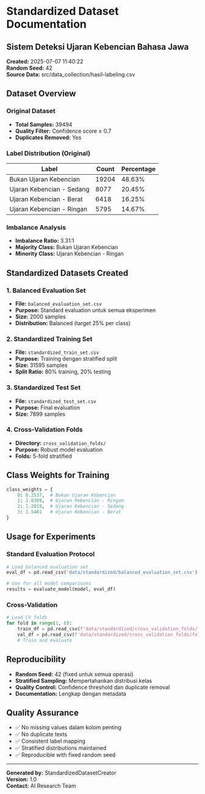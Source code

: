 
# Standardized Dataset Documentation
## Sistem Deteksi Ujaran Kebencian Bahasa Jawa

**Created:** 2025-07-07 11:40:22  
**Random Seed:** 42  
**Source Data:** src/data_collection/hasil-labeling.csv  

## Dataset Overview

### Original Dataset
- **Total Samples:** 39494
- **Quality Filter:** Confidence score ≥ 0.7
- **Duplicates Removed:** Yes

### Label Distribution (Original)

| Label | Count | Percentage |
|-------|-------|------------|
| Bukan Ujaran Kebencian | 19204 | 48.63% |
| Ujaran Kebencian - Sedang | 8077 | 20.45% |
| Ujaran Kebencian - Berat | 6418 | 16.25% |
| Ujaran Kebencian - Ringan | 5795 | 14.67% |


### Imbalance Analysis
- **Imbalance Ratio:** 3.31:1
- **Majority Class:** Bukan Ujaran Kebencian
- **Minority Class:** Ujaran Kebencian - Ringan

## Standardized Datasets Created

### 1. Balanced Evaluation Set
- **File:** `balanced_evaluation_set.csv`
- **Purpose:** Standard evaluation untuk semua eksperimen
- **Size:** 2000 samples
- **Distribution:** Balanced (target 25% per class)

### 2. Standardized Training Set
- **File:** `standardized_train_set.csv`
- **Purpose:** Training dengan stratified split
- **Size:** 31595 samples
- **Split Ratio:** 80% training, 20% testing

### 3. Standardized Test Set
- **File:** `standardized_test_set.csv`
- **Purpose:** Final evaluation
- **Size:** 7899 samples

### 4. Cross-Validation Folds
- **Directory:** `cross_validation_folds/`
- **Purpose:** Robust model evaluation
- **Folds:** 5-fold stratified

## Class Weights for Training

```python
class_weights = {
    0: 0.2537,  # Bukan Ujaran Kebencian
    1: 1.0309,  # Ujaran Kebencian - Ringan
    2: 1.2019,  # Ujaran Kebencian - Sedang
    3: 1.5401   # Ujaran Kebencian - Berat
}
```

## Usage for Experiments

### Standard Evaluation Protocol
```python
# Load balanced evaluation set
eval_df = pd.read_csv('data/standardized/balanced_evaluation_set.csv')

# Use for all model comparisons
results = evaluate_model(model, eval_df)
```

### Cross-Validation
```python
# Load CV folds
for fold in range(1, 6):
    train_df = pd.read_csv(f'data/standardized/cross_validation_folds/fold_{fold}_train.csv')
    val_df = pd.read_csv(f'data/standardized/cross_validation_folds/fold_{fold}_val.csv')
    # Train and evaluate
```

## Reproducibility

- **Random Seed:** 42 (fixed untuk semua operasi)
- **Stratified Sampling:** Mempertahankan distribusi kelas
- **Quality Control:** Confidence threshold dan duplicate removal
- **Documentation:** Lengkap dengan metadata

## Quality Assurance

- ✅ No missing values dalam kolom penting
- ✅ No duplicate texts
- ✅ Consistent label mapping
- ✅ Stratified distributions maintained
- ✅ Reproducible with fixed random seed

---

**Generated by:** StandardizedDatasetCreator  
**Version:** 1.0  
**Contact:** AI Research Team  
